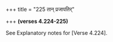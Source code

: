 +++
title = "225 तान् प्रजापतिर्"

+++
**(verses 4.224-225)**

See Explanatory notes for [Verse
4.224].


